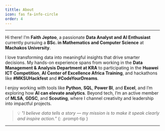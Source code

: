 ```yaml
---
tittle: About
icon: fas fa-info-circle
order: 4
---
```

---

Hi there! I’m **Faith Jeptoo**, a passionate **Data Analyst and AI Enthusiast** currently pursuing a **BSc. in Mathematics and Computer Science** at **Machakos University**.  

I love transforming data into meaningful insights that drive smarter decisions. My hands-on experience spans from working in the **Data Management & Analysis Department at KRA** to participating in the **Huawei ICT Competition**, **AI Center of Excellence Africa Training**, and hackathons like **#MKSUHackfest** and **#CodeYourDreams**.  

I enjoy working with tools like **Python**, **SQL**, **Power BI**, and **Excel**, and I’m exploring how **AI can elevate analytics**. Beyond tech, I’m an active member of **MLSA**, **GDSC**, and **Scouting**, where I channel creativity and leadership into impactful projects.  

> 💡 *"I believe data tells a story — my mission is to make it speak clearly and inspire action."*
{: .prompt-tip }

---
